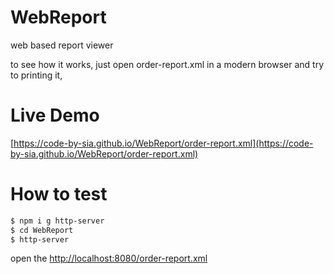 # WebReport
web based report viewer 

to see how it works, just open order-report.xml in a modern browser and try to printing it,


# Live Demo
[https://code-by-sia.github.io/WebReport/order-report.xml](https://code-by-sia.github.io/WebReport/order-report.xml)

# How to test 

```bash
$ npm i g http-server
$ cd WebReport
$ http-server 
```

open the [http://localhost:8080/order-report.xml](http://localhost:8080/order-report.xml)

